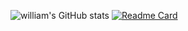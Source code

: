 <!-- Hi there 👋 -->

<!--
**william20210206/william20210206** is a ✨ _special_ ✨ repository because its `README.md` (this file) appears on your GitHub profile.

Here are some ideas to get you started:

- 🔭 I’m currently working on ...

- 🌱 I’m currently learning ...

- 👯 I’m looking to collaborate on ...

- 🤔 I’m looking for help with ...

- 💬 Ask me about ...

- 📫 How to reach me: ...

- 😄 Pronouns: ...

- ⚡ Fun fact: ...
  -->

![william's GitHub stats](https://github-readme-stats.vercel.app/api?username=william20210206&show_icons=true)
[![Readme Card](https://github-readme-stats.vercel.app/api/pin/?username=william20210206&repo=github-readme-stats)](https://github.com/william20210206/github-readme-stats)
